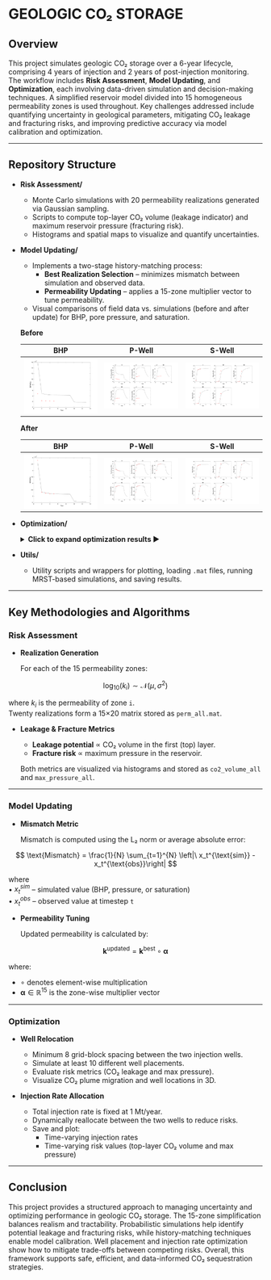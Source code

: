 # GEOLOGIC CO₂ STORAGE

## Overview
This project simulates geologic CO₂ storage over a 6-year lifecycle, comprising 4 years of injection and 2 years of post-injection monitoring. The workflow includes **Risk Assessment**, **Model Updating**, and **Optimization**, each involving data-driven simulation and decision-making techniques. A simplified reservoir model divided into 15 homogeneous permeability zones is used throughout. Key challenges addressed include quantifying uncertainty in geological parameters, mitigating CO₂ leakage and fracturing risks, and improving predictive accuracy via model calibration and optimization.

---

## Repository Structure

- **Risk Assessment/**
  - Monte Carlo simulations with 20 permeability realizations generated via Gaussian sampling.
  - Scripts to compute top-layer CO₂ volume (leakage indicator) and maximum reservoir pressure (fracturing risk).
  - Histograms and spatial maps to visualize and quantify uncertainties.

- **Model Updating/**
  - Implements a two-stage history-matching process:
    - **Best Realization Selection** – minimizes mismatch between simulation and observed data.
    - **Permeability Updating** – applies a 15-zone multiplier vector to tune permeability.
  - Visual comparisons of field data vs. simulations (before and after update) for BHP, pore pressure, and saturation.



  **Before**

  | BHP | P-Well | S-Well |
  |:---:|:------:|:------:|
  | ![](resources/before/update_BHP_beforeupdate.png) | ![](resources/before/update_PWell_beforeupdate.png) | ![](resources/before/update_SWell_beforeupdate.png) |

  **After**

  | BHP | P-Well | S-Well |
  |:---:|:------:|:------:|
  | ![](resources/after/update_BHP_4.png) | ![](resources/after/update_PWell_4.png) | ![](resources/after/update_SWell_4.png) |




- **Optimization/**
  <details>
    <summary><strong>Click to expand optimization results ▶</strong></summary>

    <div align="center">

    <!-- ---------- Well Placement ---------- -->
    <div style="display:inline-block; margin:1rem; border:1px solid #e1e4e8; border-radius:6px; padding:1rem; width:95%;">
      <h4 align="left">🚩 Well Placement Optimization</h4>
      <table>
        <tr>
          <td align="center"><img src="resources/optima/perm_udLocation_map_1.png" width="45%"/></td>
          <td align="center"><img src="resources/optima/plume_udLocation_1.png" width="45%"/></td>
        </tr>
        <tr>
          <td align="center"><em>Permeability map with new well locations</em></td>
          <td align="center"><em>CO₂ plume migration (top view)</em></td>
        </tr>
      </table>
    </div>

    <!-- ---------- Injection Rate ---------- -->
    <div style="display:inline-block; margin:1rem; border:1px solid #e1e4e8; border-radius:6px; padding:1rem; width:95%;">
      <h4 align="left">💧 Injection Rate Optimization</h4>
      <table>
        <tr>
          <td align="center"><img src="resources/untitled%20folder/Rate.png" width="45%"/></td>
          <td align="center"><img src="resources/untitled%20folder/CO2_leakage%20.png" width="45%"/></td>
        </tr>
        <tr>
          <td align="center"><em>Rate allocation over time</em></td>
          <td align="center"><em>CO₂ leakage risk trajectory</em></td>
        </tr>
      </table>
    </div>

    <p><strong>Goal:</strong> Simultaneously minimize top-layer CO₂ volume and maximum pressure while maintaining the total injection target (1 Mt yr⁻¹).</p>

    </div>
  </details>

 
- **Utils/**
  - Utility scripts and wrappers for plotting, loading `.mat` files, running MRST-based simulations, and saving results.

---

## Key Methodologies and Algorithms

### Risk Assessment

- **Realization Generation**

  For each of the 15 permeability zones:

$$
\log_{10}(k_i) \sim \mathcal{N}(\mu, \sigma^2)
$$

  where  $k_i$ is the permeability of zone `i`.  
  Twenty realizations form a 15×20 matrix stored as `perm_all.mat`.

- **Leakage & Fracture Metrics**

  - **Leakage potential** ∝ CO₂ volume in the first (top) layer.
  - **Fracture risk** ∝ maximum pressure in the reservoir.

  Both metrics are visualized via histograms and stored as `co2_volume_all` and `max_pressure_all`.

---

### Model Updating

- **Mismatch Metric**

  Mismatch is computed using the L₂ norm or average absolute error:

$$
\text{Mismatch} = \frac{1}{N} \sum_{t=1}^{N} \left|\ x_t^{\text{sim}} - x_t^{\text{obs}}\right|
$$

  
  where  
  • $x_t^{sim}$ – simulated value (BHP, pressure, or saturation)  
  • $x_t^{obs}$ – observed value at timestep `t`

- **Permeability Tuning**

  Updated permeability is calculated by:

$$
\mathbf{k}^{\text{updated}} = \mathbf{k}^{\text{best}} \circ \boldsymbol{\alpha}
$$

  where:
- $\circ$ denotes element-wise multiplication  
- $\boldsymbol{\alpha} \in \mathbb{R}^{15}$ is the zone-wise multiplier vector


---

### Optimization

- **Well Relocation**
  - Minimum 8 grid-block spacing between the two injection wells.
  - Simulate at least 10 different well placements.
  - Evaluate risk metrics (CO₂ leakage and max pressure).
  - Visualize CO₂ plume migration and well locations in 3D.

- **Injection Rate Allocation**
  - Total injection rate is fixed at 1 Mt/year.
  - Dynamically reallocate between the two wells to reduce risks.
  - Save and plot:
    - Time-varying injection rates
    - Time-varying risk values (top-layer CO₂ volume and max pressure)

---

## Conclusion

This project provides a structured approach to managing uncertainty and optimizing performance in geologic CO₂ storage. The 15-zone simplification balances realism and tractability. Probabilistic simulations help identify potential leakage and fracturing risks, while history-matching techniques enable model calibration. Well placement and injection rate optimization show how to mitigate trade-offs between competing risks. Overall, this framework supports safe, efficient, and data-informed CO₂ sequestration strategies.
